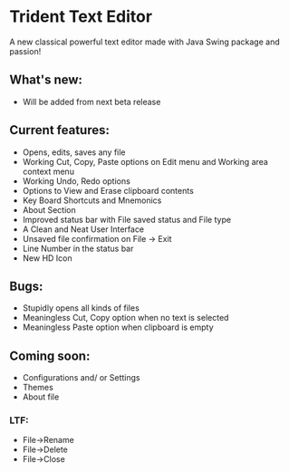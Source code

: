 # Trident Text Editor
A new classical powerful text editor made with Java Swing package and passion!

## What's new:
 * Will be added from next beta release

## Current features:
 * Opens, edits, saves any file
 * Working Cut, Copy, Paste options on Edit menu and Working area context menu
 * Working Undo, Redo options
 * Options to View and Erase clipboard contents
 * Key Board Shortcuts and Mnemonics
 * About Section
 * Improved status bar with File saved status and File type
 * A Clean and Neat User Interface
 * Unsaved file confirmation on File -> Exit
 * Line Number in the status bar
 * New HD Icon

## Bugs:
 * Stupidly opens all kinds of files
 * Meaningless Cut, Copy option when no text is selected
 * Meaningless Paste option when clipboard is empty

## Coming soon:
 * Configurations and/ or Settings
 * Themes
 * About file

### LTF:
 - File->Rename
 - File->Delete
 - File->Close
